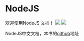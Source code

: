 ﻿# NodeJS

欢迎使用NodeJS 文档！ [![](https://img.shields.io/github/forks/Tony-Code/nodejs.svg)](https://github.com/Tony-Code/nodejs/network) [![](https://img.shields.io/github/stars/Tony-Code/nodejs.svg)](https://github.com/Tony-Code/nodejs/stargazers)

NodeJS中文文档，本书的[github](https://github.com/Tony-Code)地址
